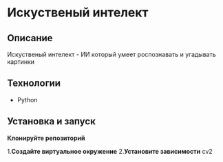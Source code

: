 # Искуственый интелект 

## Описание
Искуственый интелект - ИИ который умеет роспознавать и угадывать картинки

## Технологии
- Python

## Установка и запуск

**Клонируйте репозиторий**

1.**Создайте виртуальное окружение**
2.**Установите зависимости**
cv2
